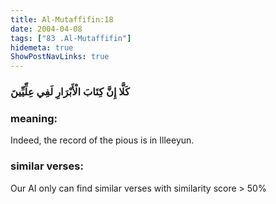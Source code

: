 ```yaml
---
title: Al-Mutaffifin:18
date: 2004-04-08
tags: ["83 .Al-Mutaffifin"]
hidemeta: true 
ShowPostNavLinks: true 
---
```

### كَلَّا إِنَّ كِتَابَ الْأَبْرَارِ لَفِي عِلِّيِّينَ
### meaning: 
Indeed, the record of the pious is in Illeeyun.
### similar verses: 

Our AI only can find similar verses with similarity score > 50% 




